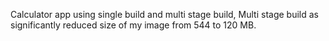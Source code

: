 Calculator app using single build and multi stage build, Multi stage build as significantly reduced size of my image from 544 to 120 MB. 
